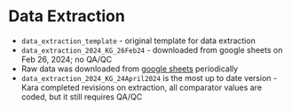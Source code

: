 # Data Extraction
- `data_extraction_template` - original template for data extraction
- `data_extraction_2024_KG_26Feb24` - downloaded from google sheets on Feb 26, 2024; no QA/QC
- Raw data was downloaded from [google sheets](https://docs.google.com/spreadsheets/d/1huV2dUn7PD9T9jvT9nbovdblMDl8woWl/edit?usp=sharing&ouid=101236760582570084380&rtpof=true&sd=true) periodically
- `data_extraction_2024_KG_24April2024` is the most up to date version - Kara completed revisions on extraction, all comparator values are coded, but it still requires QA/QC
